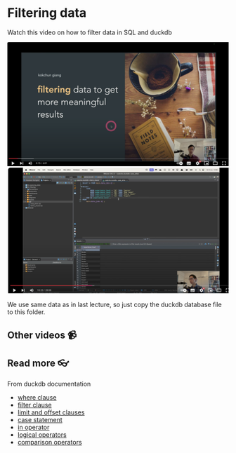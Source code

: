 # Filtering data


Watch this video on how to filter data in SQL and duckdb 

<a href="https://youtu.be/xhKESecuVz0" target="_blank">
  <img src="https://github.com/kokchun/assets/blob/main/sql/05_filter_data.png?raw=true" alt="filtering data" width="600">
</a>


<a href="https://youtu.be/0w-V8hGgD-A" target="_blank">
  <img src="https://github.com/kokchun/assets/blob/main/sql/05_a_filtering.png?raw=true" alt="filtering data" width="600">
</a>





We use same data as in last lecture, so just copy the duckdb database file to this folder.

## Other videos 📹

## Read more 👓

From duckdb documentation

- [where clause ](https://duckdb.org/docs/sql/query_syntax/where)
- [filter clause](https://duckdb.org/docs/sql/query_syntax/filter)
- [limit and offset clauses](https://duckdb.org/docs/sql/query_syntax/limit)
- [case statement](https://duckdb.org/docs/sql/expressions/case)
- [in operator](https://duckdb.org/docs/sql/expressions/in)
- [logical operators](https://duckdb.org/docs/sql/expressions/logical_operators)
- [comparison operators](https://duckdb.org/docs/sql/expressions/comparison_operators)